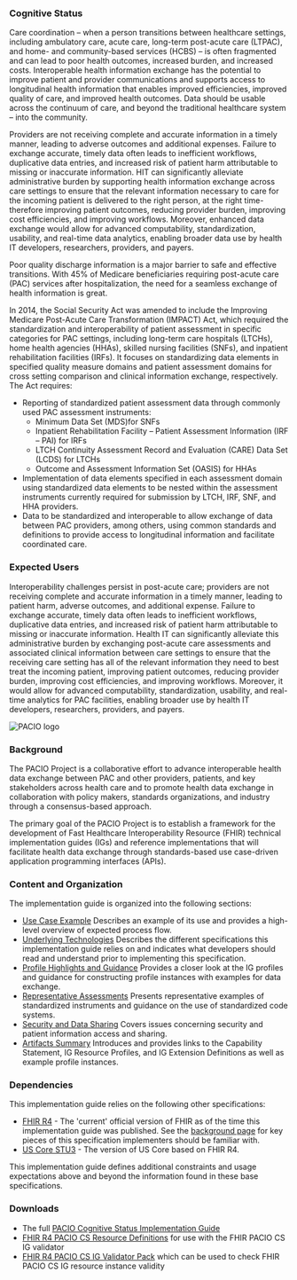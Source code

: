 ### Cognitive Status

Care coordination – when a person transitions between healthcare settings, including ambulatory care, acute care, long-term post-acute care (LTPAC), and home- and community-based services (HCBS) – is often fragmented and can lead to poor health outcomes, increased burden, and increased costs. Interoperable health information exchange has the potential to improve patient and provider communications and supports access to longitudinal health information that enables improved efficiencies, improved quality of care, and improved health outcomes. Data should be usable across the continuum of care, and beyond the traditional healthcare system – into the community.

Providers are not receiving complete and accurate information in a timely manner, leading to adverse outcomes and additional expenses. Failure to exchange accurate, timely data often leads to inefficient workflows, duplicative data entries, and increased risk of patient harm attributable to missing or inaccurate information. HIT can significantly alleviate administrative burden by supporting health information exchange across care settings to ensure that the relevant information necessary to care for the incoming patient is delivered to the right person, at the right time- therefore improving patient outcomes, reducing provider burden, improving cost efficiencies, and improving workflows. Moreover, enhanced data exchange would allow for advanced computability, standardization, usability, and real-time data analytics, enabling broader data use by health IT developers, researchers, providers, and payers.

Poor quality discharge information is a major barrier to safe and effective transitions. With 45% of Medicare beneficiaries requiring post-acute care (PAC) services after hospitalization, the need for a seamless exchange of health information is great.

In 2014, the Social Security Act was amended to include the Improving Medicare Post-Acute Care Transformation (IMPACT) Act, which required the standardization and interoperability of patient assessment in specific categories for PAC settings, including long-term care hospitals (LTCHs), home health agencies (HHAs), skilled nursing facilities (SNFs), and inpatient rehabilitation facilities (IRFs). It focuses on standardizing data elements in specified quality measure domains and patient assessment domains for cross setting comparison and clinical information exchange, respectively.
The Act requires:
* Reporting of standardized patient assessment data through commonly used PAC assessment instruments:
    * Minimum Data Set (MDS)for SNFs
    * Inpatient Rehabilitation Facility – Patient Assessment Information (IRF – PAI) for IRFs
    * LTCH Continuity Assessment Record and Evaluation (CARE) Data Set (LCDS) for LTCHs
    * Outcome and Assessment Information Set (OASIS) for HHAs
* Implementation of data elements specified in each assessment domain using standardized data elements to be nested within the assessment instruments currently required for submission by LTCH, IRF, SNF, and HHA providers.
* Data to be standardized and interoperable to allow exchange of data between PAC providers, among others, using common standards and definitions to provide access to longitudinal information and facilitate coordinated care.

### Expected Users

Interoperability challenges persist in post-acute care; providers are not receiving complete and accurate information in a timely manner, leading to patient harm, adverse outcomes, and additional expense. Failure to exchange accurate, timely data often leads to inefficient workflows, duplicative data entries, and increased risk of patient harm attributable to missing or inaccurate information. Health IT can significantly alleviate this administrative burden by exchanging post-acute care assessments and associated clinical information between care settings to ensure that the receiving care setting has all of the relevant information they need to best treat the incoming patient, improving patient outcomes, reducing provider burden, improving cost efficiencies, and improving workflows. Moreover, it would allow for advanced computability, standardization, usability, and real-time analytics for PAC facilities, enabling broader use by health IT developers, researchers, providers, and payers.

![PACIO logo](./pacio.png)

### Background

The PACIO Project is a collaborative effort to advance interoperable health data exchange between PAC and other providers, patients, and key stakeholders across health care and to promote health data exchange in collaboration with policy makers, standards organizations, and industry through a consensus-based approach.

The primary goal of the PACIO Project is to establish a framework for the development of Fast Healthcare Interoperability Resource (FHIR) technical implementation guides (IGs) and reference implementations that will facilitate health data exchange through standards-based use case-driven application programming interfaces (APIs).

### Content and Organization
The implementation guide is organized into the following sections:
* [Use Case Example](cognitive_status_use_case.html) Describes an example of its use and provides a high-level overview of expected process flow.
* [Underlying Technologies](underlying_technologies.html) Describes the different specifications this implementation guide relies on and indicates what developers should read and understand prior to implementing this specification.
* [Profile Highlights and Guidance](profile_highlights_and_guidance.html) Provides a closer look at the IG profiles and guidance for constructing profile instances with examples for data exchange.
* [Representative Assessments](representative_assessments.html) Presents representative examples of standardized instruments and guidance on the use of standardized code systems.
* [Security and Data Sharing](security_and_data_sharing.html) Covers issues concerning security and patient information access and sharing.
* [Artifacts Summary](artifacts.html) Introduces and provides links to the Capability Statement, IG Resource Profiles, and IG Extension Definitions as well as example profile instances.

### Dependencies
This implementation guide relies on the following other specifications:
* [FHIR R4]({{site.data.fhir.path}}) - The 'current' official version of FHIR as of the time this implementation guide was published.  See the [background page](underlying_technologies.html) for key pieces of this specification implementers should be familiar with.
* [US Core STU3](http://hl7.org/fhir/us/core) - The version of US Core based on FHIR R4.

This implementation guide defines additional constraints and usage expectations above and beyond the information found in these base specifications.

### Downloads
* The full [PACIO Cognitive Status Implementation Guide](full-ig.zip)
* [FHIR R4 PACIO CS Resource Definitions](definitions.json.zip) for use with the FHIR PACIO CS IG validator
* [FHIR R4 PACIO CS IG Validator Pack](validator.pack) which can be used to check FHIR PACIO CS IG resource instance validity